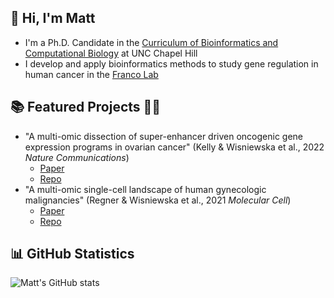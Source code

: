 ## 👋 Hi, I'm Matt

- I'm a Ph.D. Candidate in the [Curriculum of Bioinformatics and Computational Biology](https://bcb.unc.edu/) at UNC Chapel Hill
- I develop and apply bioinformatics methods to study gene regulation in human cancer in the [Franco Lab](https://www.thefrancolab.org/)

## 📚 Featured Projects 👨‍💻

- "A multi-omic dissection of super-enhancer driven oncogenic gene expression programs in ovarian cancer" (Kelly & Wisniewska et al., 2022 *Nature Communications*)
  - [Paper](https://www.nature.com/articles/s41467-022-31919-8)
  - [Repo](https://github.com/RegnerM2015/scOVAR_SE_Screen)
- "A multi-omic single-cell landscape of human gynecologic malignancies" (Regner & Wisniewska et al., 2021 *Molecular Cell*)
  - [Paper](https://www.cell.com/molecular-cell/fulltext/S1097-2765(21)00842-X?_returnURL=https%3A%2F%2Flinkinghub.elsevier.com%2Fretrieve%2Fpii%2FS109727652100842X%3Fshowall%3Dtrue)
  - [Repo](https://github.com/RegnerM2015/scENDO_scOVAR_2020)

## 📊 GitHub Statistics 
![Matt's GitHub stats](https://github-readme-stats.vercel.app/api?username=RegnerM2015&hide=contribs,prs)

